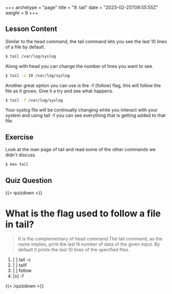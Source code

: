 +++
archetype = "page"
title = "9. tail"
date = "2023-02-25T09:55:55Z"
weight = 9
+++

## Lesson Content

Similar to the head command, the tail command lets you see the last 10 lines of a file by default.

```bash
$ tail /var/log/syslog
```

Along with head you can change the number of lines you want to see.

```bash
$ tail -n 10 /var/log/syslog
```

Another great option you can use is the -f (follow) flag, this will follow the file as it grows. Give it a try and see what happens. 

```bash
$ tail -f /var/log/syslog
``` 

Your syslog file will be continually changing while you interact with your system and using tail -f you can see everything that is getting added to that file.

## Exercise

Look at the man page of tail and read some of the other commands we didn't discuss. 

```bash
$ man tail
```

## Quiz Question

{{< quizdown >}}

# What is the flag used to follow a file in tail?

> It is the complementary of head command.The tail command, as the name implies, print the last N number of data of the given input. By default it prints the last 10 lines of the specified files. 

1. [ ] tail -c
2. [ ] tailf
3. [ ] follow
4. [x] -f

{{< /quizdown >}}


